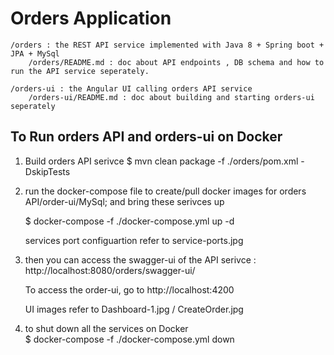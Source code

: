 # Orders Application
    /orders : the REST API service implemented with Java 8 + Spring boot + JPA + MySql
		/orders/README.md : doc about API endpoints , DB schema and how to run the API service seperately.
	
	/orders-ui : the Angular UI calling orders API service
		/orders-ui/README.md : doc about building and starting orders-ui seperately
	
## To Run orders API and orders-ui on Docker

1) Build orders API serivce
	$ mvn clean package -f ./orders/pom.xml -DskipTests

2) run the docker-compose file to create/pull docker images for orders API/order-ui/MySql;
	and bring these serivces up
	
	$ docker-compose -f ./docker-compose.yml up -d
	
	services port configuartion refer to service-ports.jpg
	
3) then you can access the swagger-ui of the API serivce :
	http://localhost:8080/orders/swagger-ui/

	To access the order-ui, go to http://localhost:4200
	
	UI images refer to Dashboard-1.jpg / CreateOrder.jpg

4) to shut down all the services on Docker	   
	$ docker-compose -f ./docker-compose.yml down
